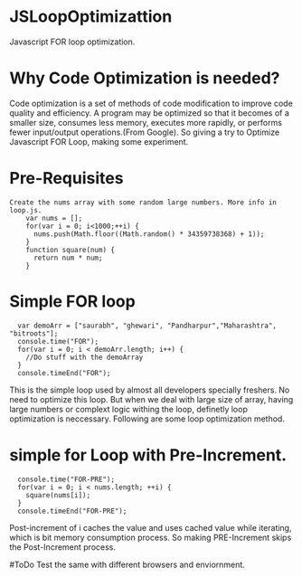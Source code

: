 # JSLoopOptimizattion
Javascript FOR loop optimization.

# Why Code Optimization is needed?
  Code optimization is a set of methods of code modification to improve code quality and efficiency. A program may be   optimized so that it becomes of a smaller size, consumes less memory, executes more rapidly, or performs fewer       input/output operations.(From Google). 
  So giving a try to Optimize Javascript FOR Loop, making some experiment.
  
# Pre-Requisites
    Create the nums array with some random large numbers. More info in loop.js.
        var nums = [];
        for(var i = 0; i<1000;++i) {
          nums.push(Math.floor((Math.random() * 34359738368) + 1));
        }
        function square(num) {
          return num * num;
        }
    
# Simple FOR loop
      var demoArr = ["saurabh", "ghewari", "Pandharpur","Maharashtra", "bitroots"];
      console.time("FOR");
      for(var i = 0; i < demoArr.length; i++) {
        //Do stuff with the demoArray
      }
      console.timeEnd("FOR");
  
  This is the simple loop used by almost all developers specially freshers. No need to optimize this loop. But when   we deal with large size of array, having large numbers or complext logic withing the loop, definetly loop          optimization is neccessary. Following are some loop optimization method.

# simple for Loop with Pre-Increment.
      console.time("FOR-PRE");
      for(var i = 0; i < nums.length; ++i) {
        square(nums[i]);
      }
      console.timeEnd("FOR-PRE");
  
  Post-increment of i caches the value and uses cached value while iterating, which is bit memory consumption        process. So making PRE-Increment skips the Post-Increment process.
      
#ToDo
  Test the same with different browsers and enviornment.
